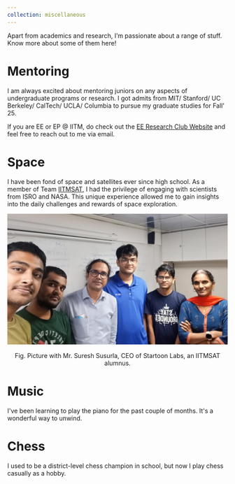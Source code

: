 ```yaml
---
collection: miscellaneous
---
```


Apart from academics and research, I’m passionate about a range of stuff. Know more about some of them here!

# Mentoring

I am always excited about mentoring juniors on any aspects of undergraduate programs or research.
I got admits from MIT/ Stanford/ UC Berkeley/ CalTech/ UCLA/ Columbia to pursue my graduate studies for Fall' 25. 

If you are EE or EP @ IITM, do check out the [EE Research Club Website](https://sites.google.com/smail.iitm.ac.in/eerc) and feel free to reach out to me via email. 

# Space

I have been fond of space and satellites ever since high school. As a member of Team [IITMSAT](https://sites.google.com/view/iitmsat), I had the privilege of engaging with scientists from ISRO and NASA. This unique experience allowed me to gain insights into the daily challenges and rewards of space exploration.

![Space](/images/Space.png) 
<center> Fig. Picture with Mr. Suresh Susurla, CEO of Startoon Labs, an IITMSAT alumnus.</center>

# Music

I've been learning to play the piano for the past couple of months. It's a wonderful way to unwind.

# Chess

I used to be a district-level chess champion in school, but now I play chess casually as a hobby.
